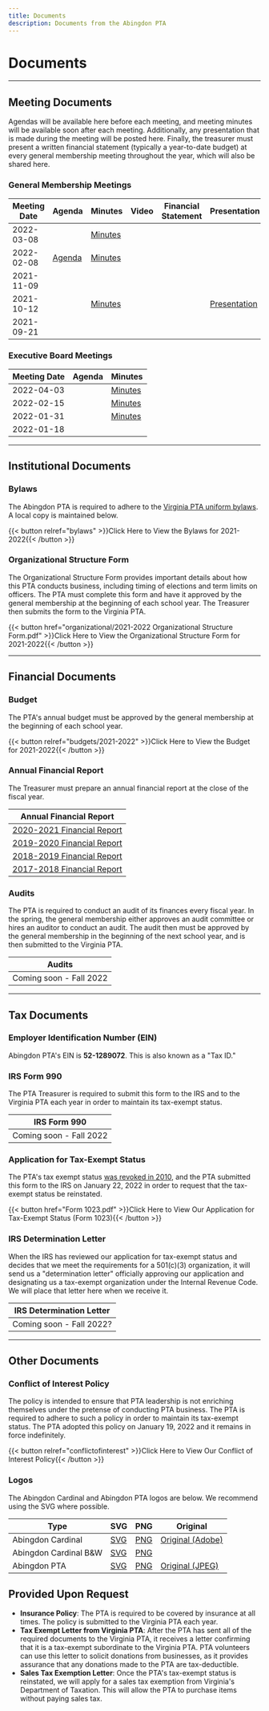 ```yaml
---
title: Documents
description: Documents from the Abingdon PTA
---
```


# Documents

---

## Meeting Documents

Agendas will be available here before each meeting, and meeting minutes will be available soon after each meeting. Additionally, any presentation that is made during the meeting will be posted here. Finally, the treasurer must present a written financial statement (typically a year-to-date budget) at every general membership meeting throughout the year, which will also be shared here.

### General Membership Meetings

| Meeting Date | Agenda | Minutes | Video | Financial Statement | Presentation |
| ------------ | ------ | ------- | ----- | ------------------- | ------------ |
| 2022-03-08 | | [Minutes](<minutes/2022-03-08>) | | | |
| 2022-02-08 | [Agenda](<agendas/2022-02-08 Agenda.pdf>) | [Minutes](<minutes/2022-02-08 Minutes.pdf>) | | | |
| 2021-11-09 | | | | | |
| 2021-10-12 | | [Minutes](<minutes/2021-10-12 Minutes.pdf>) | | | [Presentation](<presentations/2021-10-12 Presentation.pdf>) |
| 2021-09-21 | | | | | |

### Executive Board Meetings

| Meeting Date | Agenda | Minutes |
| ------------ | ------ | ------- |
| 2022-04-03 | | [Minutes](<minutes/2022-04-03>) |
| 2022-02-15 | | [Minutes](<minutes/2022-02-15 Minutes.pdf>) |
| 2022-01-31 | | [Minutes](<minutes/2022-01-31 Minutes.pdf>) |
| 2022-01-18 | | |

---

## Institutional Documents

### Bylaws

The Abingdon PTA is required to adhere to the [Virginia PTA uniform bylaws](https://www.vapta.org/pta-basics/bylaws-home/local-unit-bylaws). A local copy is maintained below. 

{{< button relref="bylaws" >}}Click Here to View the Bylaws for 2021-2022{{< /button >}}

### Organizational Structure Form

The Organizational Structure Form provides important details about how this PTA conducts business, including timing of elections and term limits on officers. The PTA must complete this form and have it approved by the general membership at the beginning of each school year. The Treasurer then submits the form to the Virginia PTA.

{{< button href="organizational/2021-2022 Organizational Structure Form.pdf" >}}Click Here to View the Organizational Structure Form for 2021-2022{{< /button >}}

---

## Financial Documents

### Budget

The PTA's annual budget must be approved by the general membership at the beginning of each school year.

{{< button relref="budgets/2021-2022" >}}Click Here to View the Budget for 2021-2022{{< /button >}}

### Annual Financial Report

The Treasurer must prepare an annual financial report at the close of the fiscal year.

| Annual Financial Report |
|-|
| [2020-2021 Financial Report](<financialreports/2020-2021 Financial Report.pdf>) |
| [2019-2020 Financial Report](<financialreports/2019-2020 Financial Report.pdf>) |
| [2018-2019 Financial Report](<financialreports/2018-2019 Financial Report.pdf>) |
| [2017-2018 Financial Report](<financialreports/2017-2018 Financial Report.pdf>) |

### Audits

The PTA is required to conduct an audit of its finances every fiscal year. In the spring, the general membership either approves an audit committee or hires an auditor to conduct an audit. The audit then must be approved by the general membership in the beginning of the next school year, and is then submitted to the Virginia PTA.

| Audits |
|-|
| Coming soon - Fall 2022 |

---

## Tax Documents

### Employer Identification Number (EIN)

Abingdon PTA's EIN is **52-1289072**. This is also known as a "Tax ID."

### IRS Form 990

The PTA Treasurer is required to submit this form to the IRS and to the Virginia PTA each year in order to maintain its tax-exempt status.

| IRS Form 990 |
|-|
| Coming soon - Fall 2022 |

### Application for Tax-Exempt Status

The PTA's tax exempt status [was revoked in 2010](https://apps.irs.gov/app/eos/detailsPage?ein=521289072&name=VIRGINIA%20CONGRESS%20OF%20PARENTS%20AND&city=ARLINGTON&state=VA&countryAbbr=US&dba=TEACHERSABINGDON&type=REVOCATION&orgTags=REVOCATION), and the PTA submitted this form to the IRS on January 22, 2022 in order to request that the tax-exempt status be reinstated.

{{< button href="Form 1023.pdf" >}}Click Here to View Our Application for Tax-Exempt Status (Form 1023){{< /button >}}

### IRS Determination Letter

When the IRS has reviewed our application for tax-exempt status and decides that we meet the requirements for a 501(c)(3) organization, it will send us a "determination letter" officially approving our application and designating us a tax-exempt organization under the Internal Revenue Code. We will place that letter here when we receive it.

| IRS Determination Letter |
|-|
| Coming soon - Fall 2022? |

---

## Other Documents

### Conflict of Interest Policy

The policy is intended to ensure that PTA leadership is not enriching themselves under the pretense of conducting PTA business. The PTA is required to adhere to such a policy in order to maintain its tax-exempt status. The PTA adopted this policy on January 19, 2022 and it remains in force indefinitely.

{{< button relref="conflictofinterest" >}}Click Here to View Our Conflict of Interest Policy{{< /button >}}

### Logos

The Abingdon Cardinal and Abingdon PTA logos are below. We recommend using the SVG where possible.

| Type | SVG | PNG | Original |
| ---- | --- | --- | -------- |
| Abingdon Cardinal | [SVG](<logos/Abingdon-remastered.svg>) | [PNG](logos/Abingdon-remastered.png) | [Original (Adobe)](<logos/Abingdon-remastered.ai>)
| Abingdon Cardinal B&W | [SVG](<logos/Abingdon-remastered-BW.svg>) | [PNG](<logos/Abingdon-remastered-BW.png>) |
| Abingdon PTA | [SVG](<logos/Abingdon PTA Logo.svg>) | [PNG](<logos/Abingdon PTA Logo.png>) | [Original (JPEG)](https://www.vapta.org/images/logos/A/abingdonelem.jpg) |


## Provided Upon Request

- **Insurance Policy**: The PTA is required to be covered by insurance at all times. The policy is submitted to the Virginia PTA each year.
- **Tax Exempt Letter from Virginia PTA**: After the PTA has sent all of the required documents to the Virginia PTA, it receives a letter confirming that it is a tax-exempt subordinate to the Virginia PTA. PTA volunteers can use this letter to solicit donations from businesses, as it provides assurance that any donations made to the PTA are tax-deductible.
- **Sales Tax Exemption Letter**: Once the PTA's tax-exempt status is reinstated, we will apply for a sales tax exemption from Virginia's Department of Taxation. This will allow the PTA to purchase items without paying sales tax.